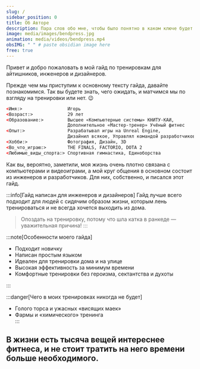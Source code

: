 ```yaml
---
slug: /
sidebar_position: 0
title: Об Авторе
description: Пара слов обо мне, чтобы было понятно в каком ключе будет гайд
image: media/images/bendpress.jpg
animation: media/videos/bendpress.mp4
obsIMG: " " # paste obsidian image here
free: true
---
```

Привет и добро пожаловать в мой гайд по тренировкам для айтишников, инженеров и дизайнеров. 

Прежде чем мы приступим к основному тексту гайда, давайте познакомимся. Так вы будете знать, чего ожидать, и матчимся мы по взгляду на тренировки или нет. 😉

```html title="Об Авторе"
<Имя:>                 Игорь
<Возраст:>             29 лет
<Образование:>         Высшее «Компьютерные системы» КНИТУ-КАИ, 
                       Дополнительное «Мастер-тренер» Учёный фитнес
<Опыт:>                Разрабатывал игры на Unreal Engine, 
                       Дизайнил всякое, Управлял командой разработчиков
<Хобби:>               Фотография, Дизайн, 3D 
<Во_что_играю:>        THE FINALS, FACTORIO, DOTA 2
<Любимые_виды_спорта:> Спортивная гимнастика, Единоборства
```


Как вы, вероятно, заметили, моя жизнь очень плотно связана с компьютерами и видеоиграми, а мой круг общения в основном состоит из инженеров и разработчиков. Для них, собственно, и писался этот гайд. 

:::info[Гайд написан для инженеров и дизайнеров]
Гайд лучше всего подходит для людей с сидячим образом жизни, которым лень тренироваться и не всегда хочется выходить из дома.

> Опоздать на тренировку, потому что шла катка в ранкеде — уважительная причина!
:::

:::note[Особенности моего гайда]  

- Подходит новичку
- Написан простым языком
- Идеален для тренировки дома и на улице
- Высокая эффективность за минимум времени
- Комфортные тренировки без героизма, сектантства и духоты

:::

:::danger[Чего в моих тренировках никогда не будет]
- Голого торса и ужасных «висящих маек»
- Фармы и «химического» тренинга  
:::

## В жизни есть тысяча вещей интереснее фитнеса, и не стоит тратить на него времени больше необходимого.


